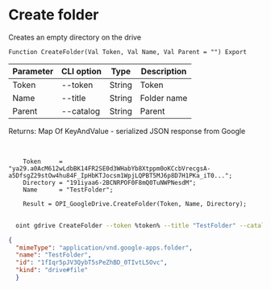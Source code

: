﻿---
sidebar_position: 5
---

# Create folder
 Creates an empty directory on the drive



`Function CreateFolder(Val Token, Val Name, Val Parent = "") Export`

  | Parameter | CLI option | Type | Description |
  |-|-|-|-|
  | Token | --token | String | Token |
  | Name | --title | String | Folder name |
  | Parent | --catalog | String | Parent |

  
  Returns:  Map Of KeyAndValue - serialized JSON response from Google

<br/>




```bsl title="Code example"
    Token     = "ya29.a0AcM612wLdbBK14FR2SE0d3WHabYb8Xtppm0oKCcbVrecgsA-a5DfsgZ29stOw4hu84F_IpHbKTJocsm1WpjLQPBT5MJ6p8D7H1PKa_iT0...";
    Directory = "191iyaa6-2BCNRPOF0F8mQ0TuNWPNesdM";
    Name      = "TestFolder";

    Result = OPI_GoogleDrive.CreateFolder(Token, Name, Directory);
```



```sh title="CLI command example"
    
  oint gdrive CreateFolder --token %token% --title "TestFolder" --catalog %catalog%

```

```json title="Result"
{
  "mimeType": "application/vnd.google-apps.folder",
  "name": "TestFolder",
  "id": "1fIqr5pJV3QybT5sPeZhBD_0TIvtL5Ovc",
  "kind": "drive#file"
  }
```
